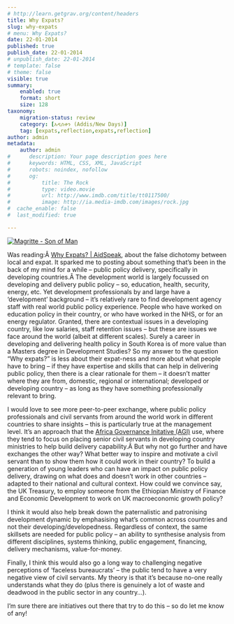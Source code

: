 ```yaml
---
# http://learn.getgrav.org/content/headers
title: Why Expats?
slug: why-expats
# menu: Why Expats?
date: 22-01-2014
published: true
publish_date: 22-01-2014
# unpublish_date: 22-01-2014
# template: false
# theme: false
visible: true
summary:
    enabled: true
    format: short
    size: 128
taxonomy:
    migration-status: review
    category: [አዲስቀን (Addis/New Days)]
    tag: [expats,reflection,expats,reflection]
author: admin
metadata:
    author: admin
#      description: Your page description goes here
#      keywords: HTML, CSS, XML, JavaScript
#      robots: noindex, nofollow
#      og:
#          title: The Rock
#          type: video.movie
#          url: http://www.imdb.com/title/tt0117500/
#          image: http://ia.media-imdb.com/images/rock.jpg
#  cache_enable: false
#  last_modified: true

---
```


[![Magritte - Son of Man](http://upload.wikimedia.org/wikipedia/en/e/e5/Magritte_TheSonOfMan.jpg)](http://en.wikipedia.org/wiki/The_Son_of_Man)

  Was reading:Â [Why Expats? | AidSpeak](http://aidspeak.wordpress.com/2014/01/19/why-expats/), about the false dichotomy between local and expat. It sparked me to posting about something that’s been in the back of my mind for a while – public policy delivery, specifically in developing countries.Â The development world is largely focussed on developing and delivery public policy – so, education, health, security, energy, etc. Yet development professionals by and large have a ‘development’ background – it’s relatively rare to find development agency staff with real world public policy experience. People who have worked on education policy in their country, or who have worked in the NHS, or for an energy regulator. Granted, there are contextual issues in a developing country, like low salaries, staff retention issues – but these are issues we face around the world (albeit at different scales). Surely a career in developing and delivering health policy in South Korea is of more value than a Masters degree in Development Studies? So my answer to the question “Why expats?” is less about their expat-ness and more about what people have to bring – if they have expertise and skills that can help in delivering public policy, then there is a clear rationale for them – it doesn’t matter where they are from, domestic, regional or international; developed or developing country – as long as they have something professionally relevant to bring.

I would love to see more peer-to-peer exchange, where public policy professionals and civil servants from around the world work in different countries to share insights – this is particularly true at the management level. It’s an approach that the [Africa Governance Initative (AGI)](http://www.africagovernance.org/ "Africa Governance Initiative") use, where they tend to focus on placing senior civil servants in developing country ministries to help build delivery capability.Â But why not go further and have exchanges the other way? What better way to inspire and motivate a civil servant than to show them how it could work in their country? To build a generation of young leaders who can have an impact on public policy delivery, drawing on what does and doesn’t work in other countries – adapted to their national and cultural context. How could we convince say, the UK Treasury, to employ someone from the Ethiopian Ministry of Finance and Economic Development to work on UK macroeconomic growth policy?

I think it would also help break down the paternalistic and patronising development dynamic by emphasising what’s common across countries and not their developing/developedness. Regardless of context, the same skillsets are needed for public policy – an ability to synthesise analysis from different disciplines, systems thinking, public engagement, financing, delivery mechanisms, value-for-money.

Finally, I think this would also go a long way to challenging negative perceptions of ‘faceless bureaucrats’ – the public tend to have a very negative view of civil servants. My theory is that it’s because no-one really understands what they do (plus there is genuinely a lot of waste and deadwood in the public sector in any country…).

I’m sure there are initiatives out there that try to do this – so do let me know of any!